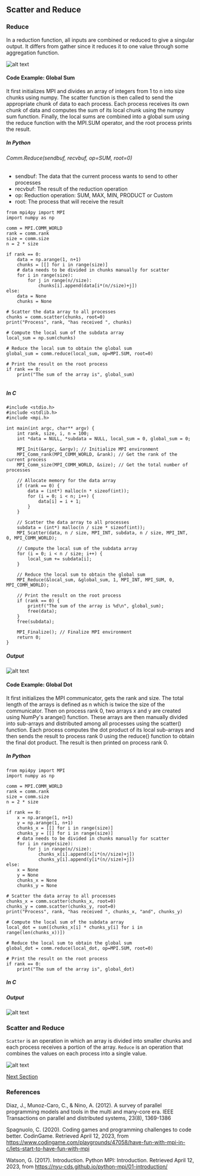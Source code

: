 ## Scatter and Reduce

### Reduce

In a reduction function, all inputs are combined or reduced to give a singular output. It differs from gather since it reduces it to one value through some aggregation function.

![alt text](https://github.com/japnitahuja/guide-to-mpi/blob/main/documentation/images/reduce.jpg)

#### Code Example: Global Sum

 It first initializes MPI and divides an array of integers from 1 to n into size chunks using numpy. The scatter function is then called to send the appropriate chunk of data to each process. Each process receives its own chunk of data and computes the sum of its local chunk using the numpy sum function. Finally, the local sums are combined into a global sum using the reduce function with the MPI.SUM operator, and the root process prints the result.

##### In Python

###### Comm.Reduce(sendbuf, recvbuf, op=SUM, root=0)
- sendbuf: The data that the current process wants to send to other processes
- recvbuf: The result of the reduction operation
- op: Reduction operation: SUM, MAX, MIN, PRODUCT or Custom
- root: The process that will receive the result

```
from mpi4py import MPI
import numpy as np

comm = MPI.COMM_WORLD
rank = comm.rank
size = comm.size
n = 2 * size

if rank == 0:
    data = np.arange(1, n+1)
    chunks = [[] for i in range(size)]
    # data needs to be divided in chunks manually for scatter
    for i in range(size):
        for j in range(n//size):
            chunks[i].append(data[i*(n//size)+j])
else:
    data = None
    chunks = None

# Scatter the data array to all processes
chunks = comm.scatter(chunks, root=0)
print("Process", rank, "has received ", chunks)

# Compute the local sum of the subdata array
local_sum = np.sum(chunks)

# Reduce the local sum to obtain the global sum
global_sum = comm.reduce(local_sum, op=MPI.SUM, root=0)

# Print the result on the root process
if rank == 0:
    print("The sum of the array is", global_sum)


```

##### In C
```
#include <stdio.h>
#include <stdlib.h>
#include <mpi.h>

int main(int argc, char** argv) {
    int rank, size, i, n = 100;
    int *data = NULL, *subdata = NULL, local_sum = 0, global_sum = 0;

    MPI_Init(&argc, &argv); // Initialize MPI environment
    MPI_Comm_rank(MPI_COMM_WORLD, &rank); // Get the rank of the current process
    MPI_Comm_size(MPI_COMM_WORLD, &size); // Get the total number of processes

    // Allocate memory for the data array
    if (rank == 0) {
        data = (int*) malloc(n * sizeof(int));
        for (i = 0; i < n; i++) {
            data[i] = i + 1;
        }
    }

    // Scatter the data array to all processes
    subdata = (int*) malloc(n / size * sizeof(int));
    MPI_Scatter(data, n / size, MPI_INT, subdata, n / size, MPI_INT, 0, MPI_COMM_WORLD);

    // Compute the local sum of the subdata array
    for (i = 0; i < n / size; i++) {
        local_sum += subdata[i];
    }

    // Reduce the local sum to obtain the global sum
    MPI_Reduce(&local_sum, &global_sum, 1, MPI_INT, MPI_SUM, 0, MPI_COMM_WORLD);

    // Print the result on the root process
    if (rank == 0) {
        printf("The sum of the array is %d\n", global_sum);
        free(data);
    }
    free(subdata);

    MPI_Finalize(); // Finalize MPI environment
    return 0;
}

```

##### Output

![alt text](https://github.com/japnitahuja/guide-to-mpi/blob/main/documentation/images/output9.jpg)

#### Code Example: Global Dot

 It first initializes the MPI communicator, gets the rank and size. The total length of the arrays is defined as n which is twice the size of the communicator. Then on process rank 0, two arrays x and y are created using NumPy's arange() function. These arrays are then manually divided into sub-arrays and distributed among all processes using the scatter() function. Each process computes the dot product of its local sub-arrays and then sends the result to process rank 0 using the reduce() function to obtain the final dot product. The result is then printed on process rank 0.

##### In Python

```
from mpi4py import MPI
import numpy as np

comm = MPI.COMM_WORLD
rank = comm.rank
size = comm.size
n = 2 * size

if rank == 0:
    x = np.arange(1, n+1)
    y = np.arange(1, n+1)
    chunks_x = [[] for i in range(size)]
    chunks_y = [[] for i in range(size)]
    # data needs to be divided in chunks manually for scatter
    for i in range(size):
        for j in range(n//size):
            chunks_x[i].append(x[i*(n//size)+j])
            chunks_y[i].append(y[i*(n//size)+j])
else:
    x = None
    y = None
    chunks_x = None
    chunks_y = None

# Scatter the data array to all processes
chunks_x = comm.scatter(chunks_x, root=0)
chunks_y = comm.scatter(chunks_y, root=0)
print("Process", rank, "has received ", chunks_x, "and", chunks_y)

# Compute the local sum of the subdata array
local_dot = sum([chunks_x[i] * chunks_y[i] for i in range(len(chunks_x))])

# Reduce the local sum to obtain the global sum
global_dot = comm.reduce(local_dot, op=MPI.SUM, root=0)

# Print the result on the root process
if rank == 0:
    print("The sum of the array is", global_dot)

```

##### In C

##### Output

![alt text](https://github.com/japnitahuja/guide-to-mpi/blob/main/documentation/images/output10.jpg)

### Scatter and Reduce

`Scatter` is an operation in which an array is divided into smaller chunks and each process receives a portion of the array. `Reduce` is an operation that combines the values on each process into a single value. 

![alt text](https://github.com/japnitahuja/guide-to-mpi/blob/main/documentation/images/scatterreduce.jpg)

[Next Section]()

### References

Diaz, J., Munoz-Caro, C., & Nino, A. (2012). A survey of parallel programming models and tools in the multi and many-core era. IEEE Transactions on parallel and distributed systems, 23(8), 1369-1386

Spagnuolo, C. (2020). Coding games and programming challenges to code better. CodinGame. Retrieved April 12, 2023, from https://www.codingame.com/playgrounds/47058/have-fun-with-mpi-in-c/lets-start-to-have-fun-with-mpi 

Watson, G. (2017). Introduction. Python MPI: Introduction. Retrieved April 12, 2023, from https://nyu-cds.github.io/python-mpi/01-introduction/ 
